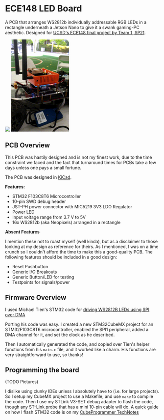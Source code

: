 # ECE148 LED Board

A PCB that arranges WS2812b individually addressable RGB LEDs in a rectangle underneath a Jetson Nano to give it a swank gaming-PC aesthetic.
Designed for [UCSD's ECE148 final project by Team 1, SP21](https://guitar.ucsd.edu/maeece148/index.php/2021SpringTeam1).

<p float="left">
  <img height=300 src="media/led_board_demo.gif"/>
  <img height=300 src="media/car_ledboard.gif"/>
</p>

## PCB Overview

This PCB was hastily designed and is not my finest work, due to the time constraint we faced and the
fact that turnaround times for PCBs take a few days unless one pays a small fortune.

The PCB was designed in [KiCad](https://www.kicad.org/).

**Features:**
- STM32 F103C8T6 Microcontroller
- 10-pin SWD debug header
- JST-PH power connector with MIC5219 3V3 LDO Regulator
- Power LED
- Input voltage range from 3.7 V to 5V
- 16x WS2812b (aka Neopixels) arranged in a rectangle

**Absent Features**

I mention these not to roast myself (well kinda), but as a disclaimer to those looking at my design 
as reference for theirs. As I mentioned, I was on a time crunch so I couldn't afford the time to make this
a good-quality PCB. The following features should be included in a good design:
- Reset Pushbutton
- Generic I/O Breakouts
- Generic Button/LED for testing
- Testpoints for signals/power

## Firmware Overview

I used Michael Tien's STM32 code for [driving WS2812B LEDs using SPI over DMA](https://michaeltien8901.github.io/stm32/2018/07/19/Using-STM32-SPI-For-LED-STRIP.html)

Porting his code was easy. I created a new STM32CubeMX project for an STM32F103C8T6 microcontroller,
enabled the SPI1 peripheral, added a DMA channel for it, and set the clock as he described.

Then I automatically generated the code, and copied over Tien's helper functions from his `main.c` file,
and it worked like a charm. His functions are very straightforward to use, so thanks!

## Programming the board

(TODO Pictures)

I dislike using clunky IDEs unless I absolutely have to (i.e. for large projects). So I setup my CubeMX
project to use a Makefile, and use `make` to compile the code. Then I use my STLink V3-SET debug adapter
to flash the code, though any ST-Link probe that has a mini 10-pin cable will do. A quick guide on how
I flash STM32 code is on my [CubeProgrammer TechNotes](https://github.com/Ayilay/dotfiles/blob/master/techNotes/CubeProgrammer.md)
